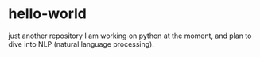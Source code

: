 # hello-world
just another repository
I am working on python at the moment, and plan to dive into NLP (natural language processing).

